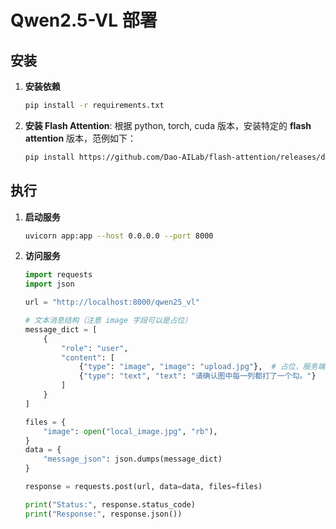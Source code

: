 # Qwen2.5-VL 部署

## 安装
1. **安装依赖**
    ```bash
    pip install -r requirements.txt
    ```
2. **安装 Flash Attention**: 根据 python, torch, cuda 版本，安装特定的 **flash attention** 版本，范例如下：
    ```bash
    pip install https://github.com/Dao-AILab/flash-attention/releases/download/v2.8.2/flash_attn-2.8.2+cu12torch2.4cxx11abiFALSE-cp311-cp311-linux_x86_64.whl
    ```

## 执行
1. **启动服务**
    ```bash
    uvicorn app:app --host 0.0.0.0 --port 8000
    ```

2. **访问服务**
    ```python
    import requests
    import json

    url = "http://localhost:8000/qwen25_vl"

    # 文本消息结构（注意 image 字段可以是占位）
    message_dict = [
        {
            "role": "user",
            "content": [
                {"type": "image", "image": "upload.jpg"},  # 占位，服务端会替换
                {"type": "text", "text": "请确认图中每一列都打了一个勾。"}
            ]
        }
    ]

    files = {
        "image": open("local_image.jpg", "rb"),
    }
    data = {
        "message_json": json.dumps(message_dict)
    }

    response = requests.post(url, data=data, files=files)

    print("Status:", response.status_code)
    print("Response:", response.json())
    ```   